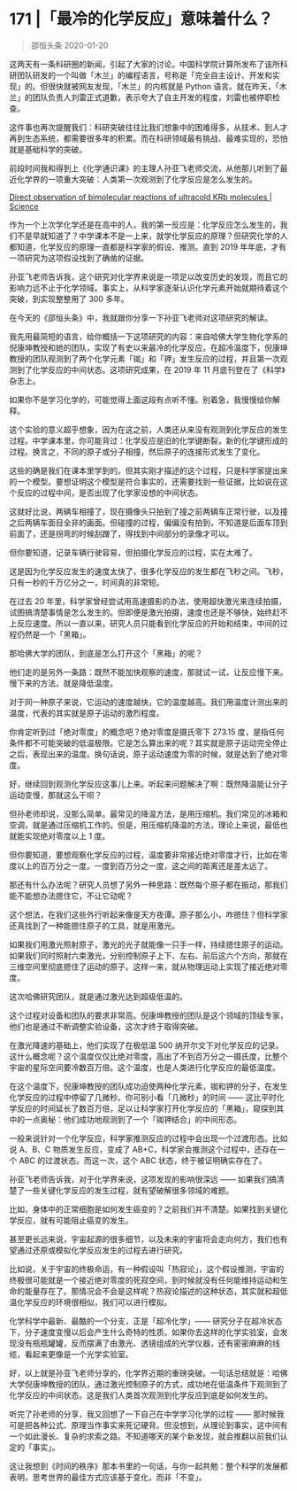 # 171 |「最冷的化学反应」意味着什么？
> 邵恒头条
2020-01-20

这两天有一条科研圈的新闻，引起了大家的讨论。中国科学院计算所发布了该所科研团队研发的一个叫做「木兰」的编程语言，号称是「完全自主设计、开发和实现」的。但很快就被网友发现，「木兰」的内核就是 Python 语言。就在昨天，「木兰」的团队负责人刘雷正式道歉，表示夸大了自主开发的程度，刘雷也被停职检查。

这件事也再次提醒我们：科研突破往往比我们想象中的困难得多，从技术、到人才再到生态系统，都需要很多年的积累。而在科研领域最有挑战、最难实现的，恐怕就是基础科学的突破。

前段时间我和得到上《化学通识课》的主理人孙亚飞老师交流，从他那儿听到了最近化学界的一项重大突破：人类第一次观测到了化学反应是怎么发生的。

[Direct observation of bimolecular reactions of ultracold KRb molecules | Science](https://science.sciencemag.org/content/366/6469/1111)

作为一个上次学化学还是在高中的人，我的第一反应是：化学反应怎么发生的，我们不是早就知道了？中学课本不是一上来，就学化学反应的原理？但研究化学的人都知道，化学反应的原理一直都是科学家的假设、推测。直到 2019 年年底，才有一项研究为这项假设找到了确凿的证据。

孙亚飞老师告诉我，这个研究对化学界来说是一项足以改变历史的发现，而且它的影响力远不止于化学领域。事实上，从科学家逐渐认识化学元素开始就期待着这个突破，到实现整整用了 300 多年。

在今天的《邵恒头条》中，我就跟你分享一下孙亚飞老师对这项研究的解读。

我先用最简短的语言，给你概括一下这项研究的内容：来自哈佛大学生物化学系的倪康坤教授和她的团队，实现了有史以来最冷的化学反应。在超冷温度下，倪康坤教授的团队观测到了两个化学元素「铷」和「钾」发生反应的过程，并且第一次观测到了化学反应的中间状态。这项研究成果，在 2019 年 11 月底刊登在了《科学》杂志上。

如果你不是学习化学的，可能觉得上面这段有点听不懂。别着急，我慢慢给你解释。

这个实验的意义超乎想象，因为在这之前，人类还从来没有观测到化学反应的发生过程。中学课本里，你可能背过：化学反应是旧的化学键断裂，新的化学键形成的过程。换言之，不同的原子或分子相撞，然后原子的连接形式发生了变化。

这些的确是我们在课本里学到的。但其实刚才描述的这个过程，只是科学家提出来的一个模型。要想证明这个模型是符合事实的，还需要找到一些证据，比如说在这个反应的过程中间，是否出现了化学家设想的中间状态。

这就好比说，两辆车相撞了，现在摄像头只拍到了撞之前两辆车正常行驶，以及撞之后两辆车面目全非的画面。但碰撞的过程，偏偏没有拍到，不知道是后面车顶到前面了，还是拐弯的时候刮蹭了，得找到中间部分的录像才可以。

但你要知道，记录车辆行驶容易，但拍摄化学反应的过程，实在太难了。

这是因为化学反应发生的速度太快了，很多化学反应的发生都在飞秒之间。飞秒，只有一秒的千万亿分之一，时间真的非常短。

在过去 20 年里，科学家曾经尝试用高速摄影的办法，使用超快激光来连续拍摄，试图搞清楚事情是怎么发生的。但即便是激光拍摄，速度也还是不够快，始终赶不上反应速度。所以一直以来，研究人员只能看到化学反应的开始和结束，中间的过程仍然是一个「黑箱」。

那哈佛大学的团队，到底是怎么打开这个「黑箱」的呢？

他们走的是另外一条路：既然不能加快观察的速度，那就试一试，让反应慢下来。慢下来的方法，就是降低温度。

对于同一种原子来说，它运动的速度越快，它的温度越高。我们用温度计测出来的温度，代表的其实就是原子运动的激烈程度。

你肯定听到过「绝对零度」的概念吧？绝对零度是摄氏零下 273.15 度，是指任何条件都不可能突破的低温极限。它是怎么算出来的呢？其实就是原子运动完全停止之后，表现出来的温度。换句话说，原子运动速度为零的时候，就是达到了绝对零度。

好，继续回到观测化学反应这事儿上来。听起来问题解决了啊：既然降温能让分子运动变慢，那就这么干呗？

但孙老师却说，没那么简单。最常见的降温方法，是用压缩机。我们常见的冰箱和空调，就是通过压缩机工作的。但是，用压缩机降温的方法，理论上来说，最低也就能实现绝对零度以上 1 度。

但你要知道，要想观察化学反应的过程，温度要非常接近绝对零度才行，比如在零度以上的百万分之一度。一度到百万分之一度，这之间的距离还是差太远了。

那还有什么办法呢？研究人员想了另外一种思路：既然每个原子都在振动，那我们能不能想办法摁住它，不让它动呢？

这个想法，在我们这些外行听起来像是天方夜谭。原子那么小，咋摁住？但科学家还真找到了一种能摁住原子的工具，就是用激光。

如果我们用激光照射原子，激光的光子就能像一只手一样，持续摁住原子的运动。如果我们同时照射六束激光，分别控制原子上下、左右、前后这六个方向，那就在三维空间里彻底摁住了运动的原子。这样一来，就从物理运动上实现了接近绝对零度。

这次哈佛研究团队，就是通过激光达到超级低温的。

这个过程对设备和团队的要求非常高。倪康坤教授的团队是这个领域的顶级专家，他们也是通过不断调整实验设备，这次才终于取得突破。

在激光降速的基础上，他们实现了在极低温 500 纳开尔文下对化学反应的记录。这什么概念呢？这个温度仅仅比绝对零度，高出了不到百万分之一摄氏度，比整个宇宙的星际空间要冷数百万倍。这个温度，也是人类进行化学反应的最低温度。

在这个温度下，倪康坤教授的团队成功迫使两种化学元素，铷和钾的分子，在发生化学反应的过程中停留了几微秒。你可别小看「几微秒」的时间 —— 这比平时化学反应的时间延长了数百万倍，足以让科学家打开化学反应的「黑箱」，窥探到其中的一点奥秘：他们成功地观测到了一个「铷钾结合」的中间形态。

一般来说针对一个化学反应，科学家推测反应的过程中会出现一个过渡形态。比如说 A、B、C 物质发生反应，变成了 AB+C，科学家会推测这个过程中，还存在一个 ABC 的过渡状态。而这一次，这个 ABC 状态，终于被证明确实存在了。

孙亚飞老师告诉我，对于化学界来说，这项发现的影响很深远 —— 如果我们搞清楚了一些关键化学反应的发生过程，就有望破解很多领域的难题。

比如，身体中的正常细胞是如何发生癌变的？之前我们并不清楚。如果找到关键化学反应，就有可能阻止癌变的发生。

甚至更长远来说，宇宙起源的很多细节，以及未来的宇宙将会走向何方，我们也有望通过还原或模拟化学反应发生的过程去进行研究。

比如说，关于宇宙的终极命运，有一种假设叫「热寂论」，这个假设推测，宇宙的终极很可能就是一个接近绝对零度的死寂空间，到时候就没有任何能维持运动和生命的能量存在了。那情况会不会是这样呢？热寂论描述的这种状态，其实就和超低温化学反应的环境很相似，我们可以进行模拟。

化学科学中最新、最酷的一个分支，正是「超冷化学」—— 研究分子在超冷状态下，分子速度变慢以后会产生什么奇特的性质。如果你去这样的化学实验室，会发现没有瓶瓶罐罐，反而摆满了由激光、透镜组成的光学仪器，还有密密麻麻的线缆，看起来更像是一个光学实验室。

好，以上就是孙亚飞老师分享的，化学界近期的重磅突破。一句话总结就是：哈佛大学倪康坤教授的团队，通过激光控制原子的方式，成功地在低温条件下观测到了化学反应的中间状态。这是我们人类首次观测到化学反应到底是如何发生的。

听完了孙老师的分享，我又回想了一下自己在中学学习化学的过程 —— 那时候我可是把各种公式、原理当作事实来死记硬背。但没想到，从理论到事实，这中间有一个如此漫长、复杂的求索之路。不知道哪天的某个新发现，就会推翻以前我们认定的「事实」。

这让我想到《时间的秩序》那本书里的一句话，与你一起共勉：整个科学的发展都表明，思考世界的最佳方式应该基于变化，而非「不变」。
